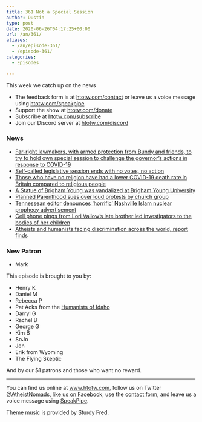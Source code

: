 ```yaml
---
title: 361 Not a Special Session
author: Dustin
type: post
date: 2020-06-26T04:17:25+00:00
url: /an/361/
aliases:
  - /an/episode-361/
  - /episode-361/
categories:
  - Episodes

---
```

<div id="buzzsprout-player-10552748"></div><script src="https://www.buzzsprout.com/1983601/10552748-361-not-a-special-session.js?container_id=buzzsprout-player-10552748&player=small" type="text/javascript" charset="utf-8"></script>

This week we catch up on the news

<!--more-->

 * The feedback form is at [htotw.com/contact](https://htotw.com/contact) or leave us a voice message using <a href="https://htotw.com/speakpipe" target="_blank" rel="noopener noreferrer">htotw.com/speakpipe</a>
 * Support the show at <a href="https://htotw.com/donate" target="_blank" rel="payment noopener noreferrer">htotw.com/donate</a>
 * Subscribe at <a href="https://htotw.com/subscribe" target="_blank" rel="noopener noreferrer">htotw.com/subscribe</a>
 * Join our Discord server at <a href="https://htotw.com/discord" target="_blank" rel="noopener noreferrer">htotw.com/discord</a>

### News

  * [Far-right lawmakers, with armed protection from Bundy and friends, to try to hold own special session to challenge the governor’s actions in response to COVID-19][1]
  * [Self-called legislative session ends with no votes, no action][2]
  * [Those who have no religion have had a lower COVID-19 death rate in Britain compared to religious people][3]
  * [A Statue of Brigham Young was vandalized at Brigham Young University][4]
  * [Planned Parenthood sues over loud protests by church group][5]
  * [Tennessean editor denounces ‘horrific’ Nashville Islam nuclear prophecy advertisement][6]
  * [Cell phone pings from Lori Vallow’s late brother led investigators to the bodies of her children][7]
  * [Atheists and humanists facing discrimination across the world, report finds][8]

### New Patron

  * Mark

This episode is brought to you by:

  * Henry K
  * Daniel M
  * Rebecca P
  * Pat Acks from the <a href="https://www.humanistsofidaho.org" target="_blank" rel="noopener noreferrer">Humanists of Idaho</a>
  * Darryl G
  * Rachel B
  * George G
  * Kim B
  * SoJo
  * Jen
  * Erik from Wyoming
  * The Flying Skeptic

And by our $1 patrons and those who want no reward.

<hr width="500" />

You can find us online at <a href="https://www.htotw.com/" target="_blank" rel="noopener noreferrer">www.htotw.com</a>, follow us on Twitter <a href="https://htotw.com/twitter" target="_blank" rel="noopener noreferrer">@AtheistNomads</a>, <a href="https://htotw.com/facebook" target="_blank" rel="noopener noreferrer">like us on Facebook</a>, use the [contact form](https://htotw.com/contact), and leave us a voice message using <a href="https://htotw.com/speakpipe" target="_blank" rel="noopener noreferrer">SpeakPipe</a>.

Theme music is provided by Sturdy Fred.

 [1]: https://www.idahopress.com/coronavirus/far-right-lawmakers-to-try-to-hold-own-special-session-despite-law-constitution/article_f8a8f48c-f761-5527-b953-ea4e6a32cd4c.html
 [2]: https://www.ktvb.com/article/news/politics/far-right-lawmakers-to-try-to-hold-own-special-session-despite-law-constitution/277-e68cddcf-747d-4e56-8d59-2e03a4433d7a
 [3]: https://www.ons.gov.uk/peoplepopulationandcommunity/birthsdeathsandmarriages/deaths/articles/coronaviruscovid19relateddeathsbyreligiousgroupenglandandwales/2marchto15may2020
 [4]: https://friendlyatheist.patheos.com/2020/06/23/a-statue-of-racist-mormon-brigham-young-was-vandalized-at-brigham-young-univ/
 [5]: https://www.ktvb.com/article/news/regional/planned-parenthood-sues-church-group-over-loud-anti-abortion-protests/277-d868f03c-59f9-4a2d-9384-5afda9a910e9
 [6]: https://religionnews.com/2020/06/21/tennessean-editor-denounces-horrific-nashville-islam-nuclear-prophecy-ad-which-ran-in-its-sunday-edition/
 [7]: https://www.cnn.com/2020/06/20/us/chad-daybell-lori-vallow-arrest-affidavit/index.html
 [8]: https://www.theguardian.com/world/2020/jun/25/atheists-and-humanists-facing-discrimination-across-the-world-report-finds